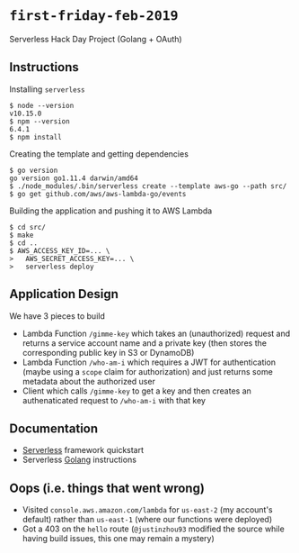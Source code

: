 # `first-friday-feb-2019`

Serverless Hack Day Project (Golang + OAuth)

## Instructions

Installing `serverless`

```
$ node --version
v10.15.0
$ npm --version
6.4.1
$ npm install
```

Creating the template and getting dependencies

```
$ go version
go version go1.11.4 darwin/amd64
$ ./node_modules/.bin/serverless create --template aws-go --path src/
$ go get github.com/aws/aws-lambda-go/events
```

Building the application and pushing it to AWS Lambda

```
$ cd src/
$ make
$ cd ..
$ AWS_ACCESS_KEY_ID=... \
>   AWS_SECRET_ACCESS_KEY=... \
>   serverless deploy
```

## Application Design

We have 3 pieces to build

-   Lambda Function `/gimme-key` which takes an (unauthorized) request and
    returns a service account name and a private key (then stores the
    corresponding public key in S3 or DynamoDB)
-   Lambda Function `/who-am-i` which requires a JWT for authentication (maybe
    using a `scope` claim for authorization) and just returns some metadata
    about the authorized user
-   Client which calls `/gimme-key` to get a key and then creates an
    authenaticated request to `/who-am-i` with that key

## Documentation

-   [Serverless][1] framework quickstart
-   Serverless [Golang][2] instructions

## Oops (i.e. things that went wrong)

-   Visited `console.aws.amazon.com/lambda` for `us-east-2` (my account's
    default) rather than `us-east-1` (where our functions were deployed)
-   Got a 403 on the `hello` route (`@justinzhou93` modified the source while
    having build issues, this one may remain a mystery)

[1]: https://serverless.com/framework/docs/providers/aws/guide/quick-start/
[2]: https://serverless.com/blog/framework-example-golang-lambda-support/
